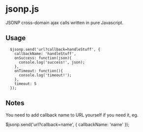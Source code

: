 jsonp.js
========

JSONP cross-domain ajax calls written in pure Javascript.

Usage
-----

      $jsonp.send('url?callback=handleStuff', {
        callbackName: 'handleStuff',
        onSuccess: function(json){
          console.log('success!', json);
        },
        onTimeout: function(){
          console.log('timeout!');
        },
        timeout: 5
      });

Notes
-----

You need to add callback name to URL yourself if you need it, eg.

$jsonp.send('url?callback=name', { callbackName: 'name' });


